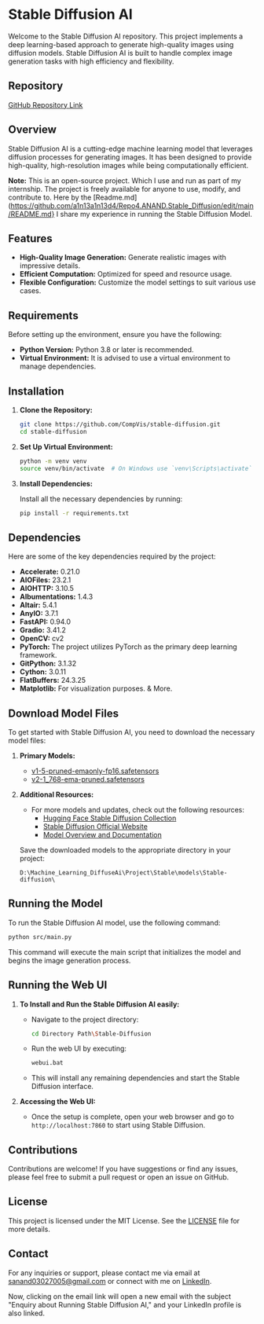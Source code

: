 # Stable Diffusion AI

Welcome to the Stable Diffusion AI repository. This project implements a deep learning-based approach to generate high-quality images using diffusion models. Stable Diffusion AI is built to handle complex image generation tasks with high efficiency and flexibility.

## Repository

[GitHub Repository Link](https://github.com/CompVis/stable-diffusion)

## Overview

Stable Diffusion AI is a cutting-edge machine learning model that leverages diffusion processes for generating images. It has been designed to provide high-quality, high-resolution images while being computationally efficient.

**Note:** This is an open-source project. Which I use and run as part of my internship. The project is freely available for anyone to use, modify, and contribute to. Here by the [Readme.md](https://github.com/a1n13a1n13d4/Repo4.ANAND.Stable_Diffusion/edit/main/README.md} I share my experience in running the Stable Diffusion Model. 

## Features

- **High-Quality Image Generation:** Generate realistic images with impressive details.
- **Efficient Computation:** Optimized for speed and resource usage.
- **Flexible Configuration:** Customize the model settings to suit various use cases.

## Requirements

Before setting up the environment, ensure you have the following:

- **Python Version:** Python 3.8 or later is recommended.
- **Virtual Environment:** It is advised to use a virtual environment to manage dependencies.

## Installation

1. **Clone the Repository:**

   ```bash
   git clone https://github.com/CompVis/stable-diffusion.git
   cd stable-diffusion
   ```

2. **Set Up Virtual Environment:**

   ```bash
   python -m venv venv
   source venv/bin/activate  # On Windows use `venv\Scripts\activate`
   ```

3. **Install Dependencies:**

   Install all the necessary dependencies by running:

   ```bash
   pip install -r requirements.txt
   ```

## Dependencies

Here are some of the key dependencies required by the project:

- **Accelerate:** 0.21.0
- **AIOFiles:** 23.2.1
- **AIOHTTP:** 3.10.5
- **Albumentations:** 1.4.3
- **Altair:** 5.4.1
- **AnyIO:** 3.7.1
- **FastAPI:** 0.94.0
- **Gradio:** 3.41.2
- **OpenCV:** cv2
- **PyTorch:** The project utilizes PyTorch as the primary deep learning framework.
- **GitPython:** 3.1.32
- **Cython:** 3.0.11
- **FlatBuffers:** 24.3.25
- **Matplotlib:** For visualization purposes.
& More.

## Download Model Files

To get started with Stable Diffusion AI, you need to download the necessary model files:

1. **Primary Models:**
   - [v1-5-pruned-emaonly-fp16.safetensors](https://huggingface.co/CompVis/stable-diffusion-v-1-4-original)
   - [v2-1_768-ema-pruned.safetensors](https://huggingface.co/stabilityai/stable-diffusion-2-1)

2. **Additional Resources:**
   - For more models and updates, check out the following resources:
     - [Hugging Face Stable Diffusion Collection](https://huggingface.co/CompVis)
     - [Stable Diffusion Official Website](https://stability.ai/stable-diffusion)
     - [Model Overview and Documentation](https://stability.ai/research/stable-diffusion-models)

   Save the downloaded models to the appropriate directory in your project:

   ```text
   D:\Machine_Learning_DiffuseAi\Project\Stable\models\Stable-diffusion\
   ```

## Running the Model

To run the Stable Diffusion AI model, use the following command:

```bash
python src/main.py
```

This command will execute the main script that initializes the model and begins the image generation process.

## Running the Web UI

1. **To Install and Run the Stable Diffusion AI easily:**
   - Navigate to the project directory:
     ```bash
     cd Directory Path\Stable-Diffusion
     ```
   - Run the web UI by executing:
     ```bash
     webui.bat
     ```
   - This will install any remaining dependencies and start the Stable Diffusion interface.

2. **Accessing the Web UI:**
   - Once the setup is complete, open your web browser and go to `http://localhost:7860` to start using Stable Diffusion.

## Contributions

Contributions are welcome! If you have suggestions or find any issues, please feel free to submit a pull request or open an issue on GitHub.

## License

This project is licensed under the MIT License. See the [LICENSE](LICENSE) file for more details.

## Contact

For any inquiries or support, please contact me via email at [sanand03027005@gmail.com](mailto:sanand03027005@gmail.com?subject=Enquiry%20about%20Running%20Stable%20Diffusion%20AI) or connect with me on [LinkedIn](https://www.linkedin.com/in/anands37/).

Now, clicking on the email link will open a new email with the subject "Enquiry about Running Stable Diffusion AI," and your LinkedIn profile is also linked.
